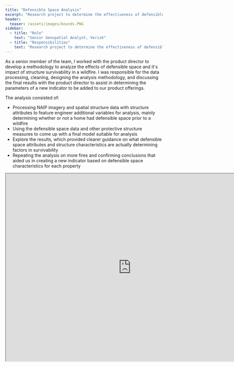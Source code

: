 ```yaml
---
title: "Defensible Space Analysis"
excerpt: "Research project to determine the effectiveness of defensible space on wildfire losses"
header:
  teaser: /assets/images/bounds.PNG
sidebar:
  - title: "Role"
    text: "Senior Geospatial Analyst, Verisk"
  - title: "Responsibilities"
    text: "Research project to determine the effectiveness of defensible space on wildfire losses"
---
```


As a senior member of the team, I worked with the product director to develop a methodology to analyze the effects of defensible space and it's impact of structure survivability in a wildfire. I was responsible for the data processing, cleaning, designing the analysis methodology, and discussing the final results with the product director to assist in determining the parameters of a new indicator to be added to our product offerings.

The analysis consisted of:
* Processing NAIP imagery and spatial structure data with structure attributes to feature engineer additional variables for analysis, mainly determining whether or not a home had defensible space prior to a wildfire
* Using the defensible space data and other protective structure measures to come up with a final model suitable for analysis
* Explore the results, which provided clearer guidance on what defensible space attributes and structure characteristics are actually determining factors in survivability
* Repeating the analysis on more fires and confirming conclusions that aided us in creating a new indicator based on defensible space characteristics for each property

<iframe src="https://www.verisk.com/insurance/products/fireline/" width="800" height="600"></iframe>

